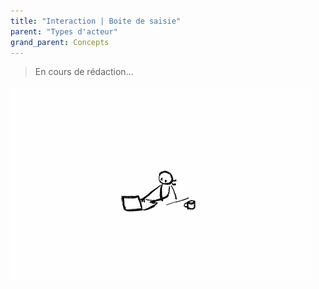 ```yaml
---
title: "Interaction | Boite de saisie"
parent: "Types d'acteur"
grand_parent: Concepts
---
```



> En cours de rédaction...

![SynApps](../../assets/under-progress.gif)

